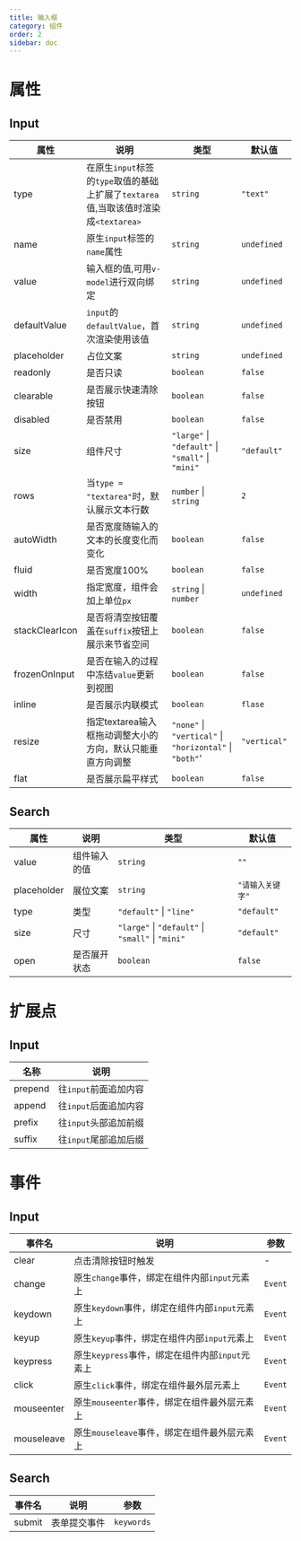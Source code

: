 ```yaml
---
title: 输入框
category: 组件
order: 2
sidebar: doc
---
```


# 属性

## Input

| 属性 | 说明 | 类型 | 默认值 |
| --- | --- | --- | --- |
| type | 在原生`input`标签的`type`取值的基础上扩展了`textarea`值,当取该值时渲染成`<textarea>` | `string` | `"text"` |
| name | 原生`input`标签的`name`属性 | `string` | `undefined` |
| value | 输入框的值,可用`v-model`进行双向绑定 | `string` | `undefined` |
| defaultValue | `input`的`defaultValue`，首次渲染使用该值 | `string` | `undefined` |
| placeholder | 占位文案 | `string` | `undefined` |
| readonly | 是否只读 | `boolean` | `false` |
| clearable | 是否展示快速清除按钮 | `boolean` | `false` |
| disabled | 是否禁用 | `boolean` | `false` |
| size | 组件尺寸 | `"large"` &#124; `"default"` &#124; `"small"` &#124; `"mini"` | `"default"` |
| rows | 当`type = "textarea"`时，默认展示文本行数 | `number` &#124; `string` | `2` |
| autoWidth | 是否宽度随输入的文本的长度变化而变化 | `boolean` | `false` |
| fluid | 是否宽度100% | `boolean` | `false` |
| width | 指定宽度，组件会加上单位`px` | `string`  &#124; `number` | `undefined` |
| stackClearIcon | 是否将清空按钮覆盖在`suffix`按钮上展示来节省空间 | `boolean` | `false` |
| frozenOnInput | 是否在输入的过程中冻结`value`更新到视图 | `boolean` | `false` |
| inline | 是否展示内联模式 | `boolean` | `flase` |
| resize | 指定textarea输入框拖动调整大小的方向，默认只能垂直方向调整 | `"none"` &#124; `"vertical"` &#124; `"horizontal"` &#124; `"both"`' | `"vertical"` |
| flat | 是否展示扁平样式 | `boolean` | `false` |

## Search

| 属性 | 说明 | 类型 | 默认值 |
| --- | --- | --- | --- |
| value | 组件输入的值 | `string` | `""` |
| placeholder | 展位文案 | `string` | `"请输入关键字"` |
| type | 类型 | `"default"` &#124; `"line"` | `"default"` |
| size | 尺寸 | `"large"` &#124; `"default"` &#124; `"small"` &#124; `"mini"` | `"default"` |
| open | 是否展开状态 | `boolean` | `false` |

# 扩展点

## Input

| 名称 | 说明 |
| --- | --- |
| prepend | 往`input`前面追加内容 |
| append | 往`input`后面追加内容 |
| prefix | 往`input`头部追加前缀 |
| suffix | 往`input`尾部追加后缀 |


# 事件

## Input

| 事件名 | 说明 | 参数 |
| --- | --- | --- |
| clear | 点击清除按钮时触发 | - |
| change | 原生`change`事件，绑定在组件内部`input`元素上 | `Event` |
| keydown | 原生`keydown`事件，绑定在组件内部`input`元素上 | `Event` |
| keyup | 原生`keyup`事件，绑定在组件内部`input`元素上 | `Event` |
| keypress | 原生`keypress`事件，绑定在组件内部`input`元素上 | `Event` |
| click | 原生`click`事件，绑定在组件最外层元素上 | `Event` |
| mouseenter | 原生`mouseenter`事件，绑定在组件最外层元素上 | `Event` |
| mouseleave | 原生`mouseleave`事件，绑定在组件最外层元素上 | `Event` |

## Search

| 事件名 | 说明 | 参数 |
| --- | --- | --- |
| submit | 表单提交事件 | `keywords` |
